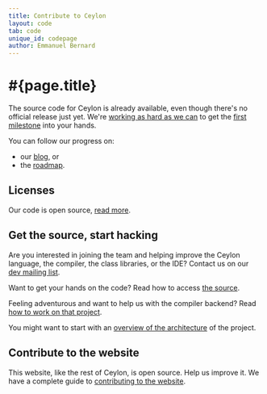 ```yaml
---
title: Contribute to Ceylon  
layout: code
tab: code
unique_id: codepage
author: Emmanuel Bernard
---
```

# #{page.title}

The source code for Ceylon is already available, even though there's no 
official release just yet. We're [working as hard as we can](/code/activity) 
to get the [first milestone](/documentation/roadmap#milestone_1) into 
your hands.

You can follow our progress on:

* our [blog](/blog), or
* the [roadmap](/documentation/roadmap).

## Licenses

Our code is open source, [read more](licenses).

## Get the source, start hacking

Are you interested in joining the team and helping improve the Ceylon language, 
the compiler, the class libraries, or the IDE? 
Contact us on our [dev mailing list](http://groups.google.com/group/ceylon-dev).

Want to get your hands on the code? Read how to access [the source](source).

Feeling adventurous and want to help us with the compiler backend? Read 
[how to work on that project](contribute).

You might want to start with an [overview of the architecture](architecture) 
of the project.

## Contribute to the website

This website, like the rest of Ceylon, is open source. Help us improve it.
We have a complete guide to [contributing to the website](/code/website).
